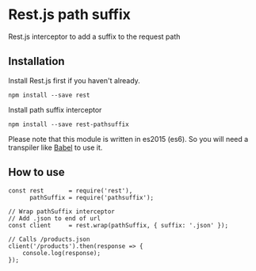 # Rest.js path suffix
Rest.js interceptor to add a suffix to the request path

## Installation
Install Rest.js first if you haven't already.
```
npm install --save rest
```

Install path suffix interceptor
```
npm install --save rest-pathsuffix
```

Please note that this module is written in es2015 (es6). So you will need a transpiler like [Babel](babeljs.io) to use it.

## How to use
```
const rest       = require('rest'),
      pathSuffix = require('pathsuffix');

// Wrap pathSuffix interceptor
// Add .json to end of url
const client     = rest.wrap(pathSuffix, { suffix: '.json' });

// Calls /products.json
client('/products').then(response => {
    console.log(response);
});
```

